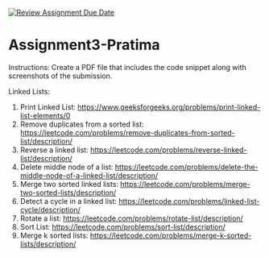 [![Review Assignment Due Date](https://classroom.github.com/assets/deadline-readme-button-22041afd0340ce965d47ae6ef1cefeee28c7c493a6346c4f15d667ab976d596c.svg)](https://classroom.github.com/a/6hNpurZu)
# Assignment3-Pratima

Instructions: Create a PDF file that includes the code snippet along with screenshots of the submission.

Linked Lists:
1. Print Linked List: https://www.geeksforgeeks.org/problems/print-linked-list-elements/0
2. Remove duplicates from a sorted list: https://leetcode.com/problems/remove-duplicates-from-sorted-list/description/
3. Reverse a linked list: https://leetcode.com/problems/reverse-linked-list/description/
4. Delete middle node of a list: https://leetcode.com/problems/delete-the-middle-node-of-a-linked-list/description/
5. Merge two sorted linked lists: https://leetcode.com/problems/merge-two-sorted-lists/description/
6. Detect a cycle in a linked list: https://leetcode.com/problems/linked-list-cycle/description/
7. Rotate a list: https://leetcode.com/problems/rotate-list/description/
8. Sort List: https://leetcode.com/problems/sort-list/description/
9. Merge k sorted lists: https://leetcode.com/problems/merge-k-sorted-lists/description/
 
